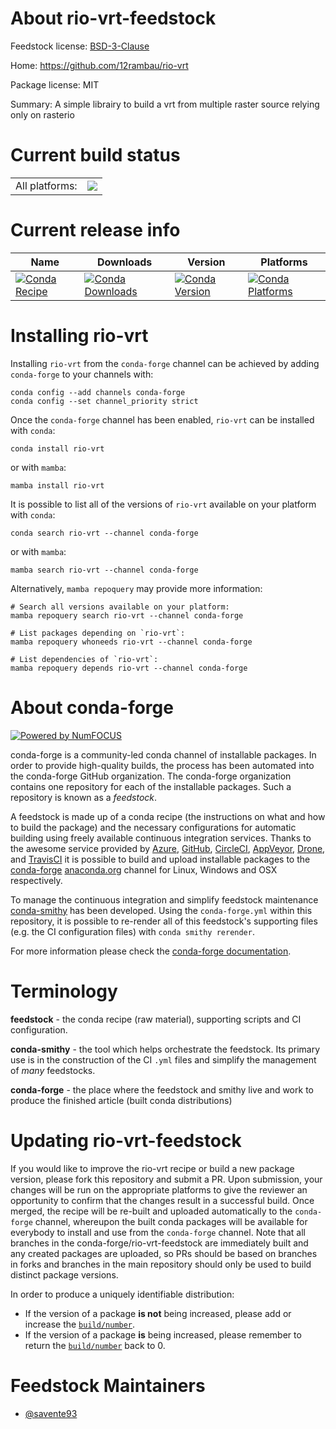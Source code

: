 About rio-vrt-feedstock
=======================

Feedstock license: [BSD-3-Clause](https://github.com/conda-forge/rio-vrt-feedstock/blob/main/LICENSE.txt)

Home: https://github.com/12rambau/rio-vrt

Package license: MIT

Summary: A simple librairy to build a vrt from multiple raster source relying only on rasterio

Current build status
====================


<table><tr><td>All platforms:</td>
    <td>
      <a href="https://dev.azure.com/conda-forge/feedstock-builds/_build/latest?definitionId=20724&branchName=main">
        <img src="https://dev.azure.com/conda-forge/feedstock-builds/_apis/build/status/rio-vrt-feedstock?branchName=main">
      </a>
    </td>
  </tr>
</table>

Current release info
====================

| Name | Downloads | Version | Platforms |
| --- | --- | --- | --- |
| [![Conda Recipe](https://img.shields.io/badge/recipe-rio--vrt-green.svg)](https://anaconda.org/conda-forge/rio-vrt) | [![Conda Downloads](https://img.shields.io/conda/dn/conda-forge/rio-vrt.svg)](https://anaconda.org/conda-forge/rio-vrt) | [![Conda Version](https://img.shields.io/conda/vn/conda-forge/rio-vrt.svg)](https://anaconda.org/conda-forge/rio-vrt) | [![Conda Platforms](https://img.shields.io/conda/pn/conda-forge/rio-vrt.svg)](https://anaconda.org/conda-forge/rio-vrt) |

Installing rio-vrt
==================

Installing `rio-vrt` from the `conda-forge` channel can be achieved by adding `conda-forge` to your channels with:

```
conda config --add channels conda-forge
conda config --set channel_priority strict
```

Once the `conda-forge` channel has been enabled, `rio-vrt` can be installed with `conda`:

```
conda install rio-vrt
```

or with `mamba`:

```
mamba install rio-vrt
```

It is possible to list all of the versions of `rio-vrt` available on your platform with `conda`:

```
conda search rio-vrt --channel conda-forge
```

or with `mamba`:

```
mamba search rio-vrt --channel conda-forge
```

Alternatively, `mamba repoquery` may provide more information:

```
# Search all versions available on your platform:
mamba repoquery search rio-vrt --channel conda-forge

# List packages depending on `rio-vrt`:
mamba repoquery whoneeds rio-vrt --channel conda-forge

# List dependencies of `rio-vrt`:
mamba repoquery depends rio-vrt --channel conda-forge
```


About conda-forge
=================

[![Powered by
NumFOCUS](https://img.shields.io/badge/powered%20by-NumFOCUS-orange.svg?style=flat&colorA=E1523D&colorB=007D8A)](https://numfocus.org)

conda-forge is a community-led conda channel of installable packages.
In order to provide high-quality builds, the process has been automated into the
conda-forge GitHub organization. The conda-forge organization contains one repository
for each of the installable packages. Such a repository is known as a *feedstock*.

A feedstock is made up of a conda recipe (the instructions on what and how to build
the package) and the necessary configurations for automatic building using freely
available continuous integration services. Thanks to the awesome service provided by
[Azure](https://azure.microsoft.com/en-us/services/devops/), [GitHub](https://github.com/),
[CircleCI](https://circleci.com/), [AppVeyor](https://www.appveyor.com/),
[Drone](https://cloud.drone.io/welcome), and [TravisCI](https://travis-ci.com/)
it is possible to build and upload installable packages to the
[conda-forge](https://anaconda.org/conda-forge) [anaconda.org](https://anaconda.org/)
channel for Linux, Windows and OSX respectively.

To manage the continuous integration and simplify feedstock maintenance
[conda-smithy](https://github.com/conda-forge/conda-smithy) has been developed.
Using the ``conda-forge.yml`` within this repository, it is possible to re-render all of
this feedstock's supporting files (e.g. the CI configuration files) with ``conda smithy rerender``.

For more information please check the [conda-forge documentation](https://conda-forge.org/docs/).

Terminology
===========

**feedstock** - the conda recipe (raw material), supporting scripts and CI configuration.

**conda-smithy** - the tool which helps orchestrate the feedstock.
                   Its primary use is in the construction of the CI ``.yml`` files
                   and simplify the management of *many* feedstocks.

**conda-forge** - the place where the feedstock and smithy live and work to
                  produce the finished article (built conda distributions)


Updating rio-vrt-feedstock
==========================

If you would like to improve the rio-vrt recipe or build a new
package version, please fork this repository and submit a PR. Upon submission,
your changes will be run on the appropriate platforms to give the reviewer an
opportunity to confirm that the changes result in a successful build. Once
merged, the recipe will be re-built and uploaded automatically to the
`conda-forge` channel, whereupon the built conda packages will be available for
everybody to install and use from the `conda-forge` channel.
Note that all branches in the conda-forge/rio-vrt-feedstock are
immediately built and any created packages are uploaded, so PRs should be based
on branches in forks and branches in the main repository should only be used to
build distinct package versions.

In order to produce a uniquely identifiable distribution:
 * If the version of a package **is not** being increased, please add or increase
   the [``build/number``](https://docs.conda.io/projects/conda-build/en/latest/resources/define-metadata.html#build-number-and-string).
 * If the version of a package **is** being increased, please remember to return
   the [``build/number``](https://docs.conda.io/projects/conda-build/en/latest/resources/define-metadata.html#build-number-and-string)
   back to 0.

Feedstock Maintainers
=====================

* [@savente93](https://github.com/savente93/)

